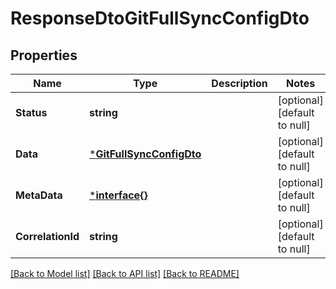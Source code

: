 # ResponseDtoGitFullSyncConfigDto

## Properties
Name | Type | Description | Notes
------------ | ------------- | ------------- | -------------
**Status** | **string** |  | [optional] [default to null]
**Data** | [***GitFullSyncConfigDto**](GitFullSyncConfigDTO.md) |  | [optional] [default to null]
**MetaData** | [***interface{}**](interface{}.md) |  | [optional] [default to null]
**CorrelationId** | **string** |  | [optional] [default to null]

[[Back to Model list]](../README.md#documentation-for-models) [[Back to API list]](../README.md#documentation-for-api-endpoints) [[Back to README]](../README.md)

